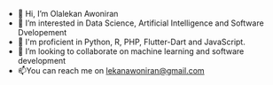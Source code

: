 - 👋 Hi, I’m Olalekan Awoniran
- 👀 I’m interested in Data Science, Artificial Intelligence and Software Dvelopement
- 🌱 I'm proficient in Python, R, PHP, Flutter-Dart and JavaScript.
- 💞️ I’m looking to collaborate on machine learning and software development
- 📫You can reach me on lekanawoniran@gmail.com

<!---
Lekanville/Lekanville is a ✨ special ✨ repository because its `README.md` (this file) appears on your GitHub profile.
You can click the Preview link to take a look at your changes.
--->
